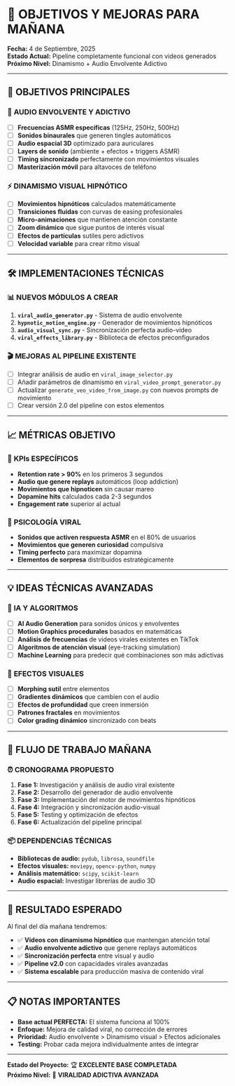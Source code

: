 # 🚀 OBJETIVOS Y MEJORAS PARA MAÑANA
**Fecha:** 4 de Septiembre, 2025  
**Estado Actual:** Pipeline completamente funcional con videos generados  
**Próximo Nivel:** Dinamismo + Audio Envolvente Adictivo

---

## 🎯 **OBJETIVOS PRINCIPALES**

### 🎵 **AUDIO ENVOLVENTE Y ADICTIVO**
- [ ] **Frecuencias ASMR específicas** (125Hz, 250Hz, 500Hz)
- [ ] **Sonidos binaurales** que generen tingles automáticos
- [ ] **Audio espacial 3D** optimizado para auriculares
- [ ] **Layers de sonido** (ambiente + efectos + triggers ASMR)
- [ ] **Timing sincronizado** perfectamente con movimientos visuales
- [ ] **Masterización móvil** para altavoces de teléfono

### ⚡ **DINAMISMO VISUAL HIPNÓTICO**
- [ ] **Movimientos hipnóticos** calculados matemáticamente
- [ ] **Transiciones fluidas** con curvas de easing profesionales
- [ ] **Micro-animaciones** que mantienen atención constante
- [ ] **Zoom dinámico** que sigue puntos de interés visual
- [ ] **Efectos de partículas** sutiles pero adictivos
- [ ] **Velocidad variable** para crear ritmo visual

---

## 🛠️ **IMPLEMENTACIONES TÉCNICAS**

### 📊 **NUEVOS MÓDULOS A CREAR**
1. **`viral_audio_generator.py`** - Sistema de audio envolvente
2. **`hypnotic_motion_engine.py`** - Generador de movimientos hipnóticos  
3. **`audio_visual_sync.py`** - Sincronización perfecta audio-video
4. **`viral_effects_library.py`** - Biblioteca de efectos preconfigurados

### 🎬 **MEJORAS AL PIPELINE EXISTENTE**
- [ ] Integrar análisis de audio en `viral_image_selector.py`
- [ ] Añadir parámetros de dinamismo en `viral_video_prompt_generator.py`
- [ ] Actualizar `generate_veo_video_from_image.py` con nuevos prompts de movimiento
- [ ] Crear versión 2.0 del pipeline con estos elementos

---

## 📈 **MÉTRICAS OBJETIVO**

### 🎯 **KPIs ESPECÍFICOS**
- **Retention rate > 90%** en los primeros 3 segundos
- **Audio que genere replays** automáticos (loop addiction)
- **Movimientos que hipnoticen** sin causar mareo
- **Dopamine hits** calculados cada 2-3 segundos
- **Engagement rate** superior al actual

### 🧠 **PSICOLOGÍA VIRAL**
- **Sonidos que activen respuesta ASMR** en el 80% de usuarios
- **Movimientos que generen curiosidad** compulsiva
- **Timing perfecto** para maximizar dopamina
- **Elementos de sorpresa** distribuidos estratégicamente

---

## 💡 **IDEAS TÉCNICAS AVANZADAS**

### 🤖 **IA Y ALGORITMOS**
- [ ] **AI Audio Generation** para sonidos únicos y envolventes
- [ ] **Motion Graphics procedurales** basados en matemáticas
- [ ] **Análisis de frecuencias** de videos virales existentes en TikTok
- [ ] **Algoritmos de atención visual** (eye-tracking simulation)
- [ ] **Machine Learning** para predecir qué combinaciones son más adictivas

### 🎨 **EFECTOS VISUALES**
- [ ] **Morphing sutil** entre elementos
- [ ] **Gradientes dinámicos** que cambien con el audio
- [ ] **Efectos de profundidad** que creen inmersión
- [ ] **Patrones fractales** en movimientos
- [ ] **Color grading dinámico** sincronizado con beats

---

## 🔄 **FLUJO DE TRABAJO MAÑANA**

### ⏰ **CRONOGRAMA PROPUESTO**
1. **Fase 1:** Investigación y análisis de audio viral existente
2. **Fase 2:** Desarrollo del generador de audio envolvente
3. **Fase 3:** Implementación del motor de movimientos hipnóticos
4. **Fase 4:** Integración y sincronización audio-visual
5. **Fase 5:** Testing y optimización de efectos
6. **Fase 6:** Actualización del pipeline principal

### 📦 **DEPENDENCIAS TÉCNICAS**
- **Bibliotecas de audio:** `pydub`, `librosa`, `soundfile`
- **Efectos visuales:** `moviepy`, `opencv-python`, `numpy`
- **Análisis matemático:** `scipy`, `scikit-learn`
- **Audio espacial:** Investigar librerías de audio 3D

---

## 🎯 **RESULTADO ESPERADO**

Al final del día mañana tendremos:
- ✅ **Videos con dinamismo hipnótico** que mantengan atención total
- ✅ **Audio envolvente adictivo** que genere replays automáticos  
- ✅ **Sincronización perfecta** entre visual y audio
- ✅ **Pipeline v2.0** con capacidades virales avanzadas
- ✅ **Sistema escalable** para producción masiva de contenido viral

---

## 📋 **NOTAS IMPORTANTES**

- **Base actual PERFECTA:** El sistema funciona al 100%
- **Enfoque:** Mejora de calidad viral, no corrección de errores
- **Prioridad:** Audio envolvente > Dinamismo visual > Efectos adicionales
- **Testing:** Probar cada mejora individualmente antes de integrar

---

**Estado del Proyecto:** 🏆 **EXCELENTE BASE COMPLETADA**  
**Próximo Nivel:** 🚀 **VIRALIDAD ADICTIVA AVANZADA**
